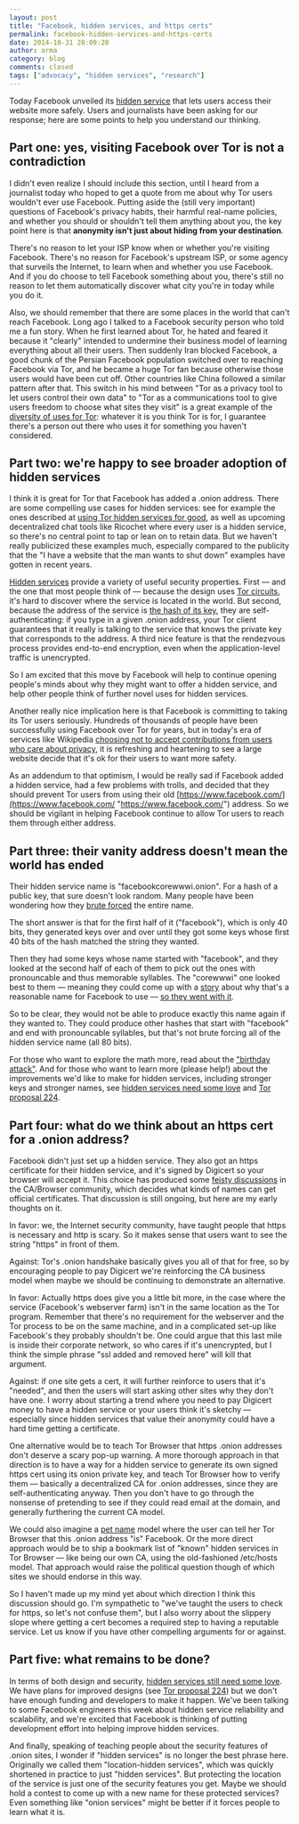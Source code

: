 ```yaml
---
layout: post
title: "Facebook, hidden services, and https certs"
permalink: facebook-hidden-services-and-https-certs
date: 2014-10-31 20:09:20
author: arma
category: blog
comments: closed
tags: ["advocacy", "hidden services", "research"]
---
```


Today Facebook unveiled its [hidden service](https://facebookcorewwwi.onion/) that lets users access their website more safely. Users and journalists have been asking for our response; here are some points to help you understand our thinking.

Part one: yes, visiting Facebook over Tor is not a contradiction
----------------------------------------------------------------

I didn't even realize I should include this section, until I heard from a journalist today who hoped to get a quote from me about why Tor users wouldn't ever use Facebook. Putting aside the (still very important) questions of Facebook's privacy habits, their harmful real-name policies, and whether you should or shouldn't tell them anything about you, the key point here is that **anonymity isn't just about hiding from your destination**.

There's no reason to let your ISP know when or whether you're visiting Facebook. There's no reason for Facebook's upstream ISP, or some agency that surveils the Internet, to learn when and whether you use Facebook. And if you do choose to tell Facebook something about you, there's still no reason to let them automatically discover what city you're in today while you do it.

Also, we should remember that there are some places in the world that can't reach Facebook. Long ago I talked to a Facebook security person who told me a fun story. When he first learned about Tor, he hated and feared it because it "clearly" intended to undermine their business model of learning everything about all their users. Then suddenly Iran blocked Facebook, a good chunk of the Persian Facebook population switched over to reaching Facebook via Tor, and he became a huge Tor fan because otherwise those users would have been cut off. Other countries like China followed a similar pattern after that. This switch in his mind between "Tor as a privacy tool to let users control their own data" to "Tor as a communications tool to give users freedom to choose what sites they visit" is a great example of the [diversity of uses for Tor](https://www.torproject.org/about/torusers): whatever it is you think Tor is for, I guarantee there's a person out there who uses it for something you haven't considered.

Part two: we're happy to see broader adoption of hidden services
----------------------------------------------------------------

I think it is great for Tor that Facebook has added a .onion address. There are some compelling use cases for hidden services: see for example the ones described at [using Tor hidden services for good](https://blog.torproject.org/blog/using-tor-good), as well as upcoming decentralized chat tools like Ricochet where every user is a hidden service, so there's no central point to tap or lean on to retain data. But we haven't really publicized these examples much, especially compared to the publicity that the "I have a website that the man wants to shut down" examples have gotten in recent years.

[Hidden services](https://www.torproject.org/docs/hidden-services) provide a variety of useful security properties. First — and the one that most people think of — because the design uses [Tor circuits](https://www.torproject.org/about/overview#thesolution), it's hard to discover where the service is located in the world. But second, because the address of the service is [the hash of its key](https://gitweb.torproject.org/torspec.git/blob/HEAD:/rend-spec.txt#l527), they are self-authenticating: if you type in a given .onion address, your Tor client guarantees that it really is talking to the service that knows the private key that corresponds to the address. A third nice feature is that the rendezvous process provides end-to-end encryption, even when the application-level traffic is unencrypted.

So I am excited that this move by Facebook will help to continue opening people's minds about why they might want to offer a hidden service, and help other people think of further novel uses for hidden services.

Another really nice implication here is that Facebook is committing to taking its Tor users seriously. Hundreds of thousands of people have been successfully using Facebook over Tor for years, but in today's era of services like Wikipedia [choosing not to accept contributions from users who care about privacy](https://blog.torproject.org/blog/call-arms-helping-internet-services-accept-anonymous-users), it is refreshing and heartening to see a large website decide that it's ok for their users to want more safety.

As an addendum to that optimism, I would be really sad if Facebook added a hidden service, had a few problems with trolls, and decided that they should prevent Tor users from using their old [https://www.facebook.com/](https://www.facebook.com/ "https://www.facebook.com/") address. So we should be vigilant in helping Facebook continue to allow Tor users to reach them through either address.

Part three: their vanity address doesn't mean the world has ended
-----------------------------------------------------------------

Their hidden service name is "facebookcorewwwi.onion". For a hash of a public key, that sure doesn't look random. Many people have been wondering how they [brute forced](https://en.wikipedia.org/wiki/Brute-force_attack) the entire name.

The short answer is that for the first half of it ("facebook"), which is only 40 bits, they generated keys over and over until they got some keys whose first 40 bits of the hash matched the string they wanted.

Then they had some keys whose name started with "facebook", and they looked at the second half of each of them to pick out the ones with pronouncable and thus memorable syllables. The "corewwwi" one looked best to them — meaning they could come up with a [story](http://en.wikipedia.org/wiki/Backronym) about why that's a reasonable name for Facebook to use — [so they went with it](https://lists.torproject.org/pipermail/tor-talk/2014-October/035413.html).

So to be clear, they would not be able to produce exactly this name again if they wanted to. They could produce other hashes that start with "facebook" and end with pronouncable syllables, but that's not brute forcing all of the hidden service name (all 80 bits).

For those who want to explore the math more, read about the ["birthday attack"](https://en.wikipedia.org/wiki/Birthday_attack). And for those who want to learn more (please help!) about the improvements we'd like to make for hidden services, including stronger keys and stronger names, see [hidden services need some love](https://blog.torproject.org/blog/hidden-services-need-some-love) and [Tor proposal 224](https://gitweb.torproject.org/torspec.git/blob_plain/HEAD:/proposals/224-rend-spec-ng.txt).

Part four: what do we think about an https cert for a .onion address?
---------------------------------------------------------------------

Facebook didn't just set up a hidden service. They also got an https certificate for their hidden service, and it's signed by Digicert so your browser will accept it. This choice has produced some [feisty discussions](https://cabforum.org/pipermail/public/2014-October/thread.html#4210) in the CA/Browser community, which decides what kinds of names can get official certificates. That discussion is still ongoing, but here are my early thoughts on it.

In favor: we, the Internet security community, have taught people that https is necessary and http is scary. So it makes sense that users want to see the string "https" in front of them.

Against: Tor's .onion handshake basically gives you all of that for free, so by encouraging people to pay Digicert we're reinforcing the CA business model when maybe we should be continuing to demonstrate an alternative.

In favor: Actually https does give you a little bit more, in the case where the service (Facebook's webserver farm) isn't in the same location as the Tor program. Remember that there's no requirement for the webserver and the Tor process to be on the same machine, and in a complicated set-up like Facebook's they probably shouldn't be. One could argue that this last mile is inside their corporate network, so who cares if it's unencrypted, but I think the simple phrase "ssl added and removed here" will kill that argument.

Against: if one site gets a cert, it will further reinforce to users that it's "needed", and then the users will start asking other sites why they don't have one. I worry about starting a trend where you need to pay Digicert money to have a hidden service or your users think it's sketchy — especially since hidden services that value their anonymity could have a hard time getting a certificate.

One alternative would be to teach Tor Browser that https .onion addresses don't deserve a scary pop-up warning. A more thorough approach in that direction is to have a way for a hidden service to generate its own signed https cert using its onion private key, and teach Tor Browser how to verify them — basically a decentralized CA for .onion addresses, since they are self-authenticating anyway. Then you don't have to go through the nonsense of pretending to see if they could read email at the domain, and generally furthering the current CA model.

We could also imagine a [pet name](https://en.wikipedia.org/wiki/Petname) model where the user can tell her Tor Browser that this .onion address "is" Facebook. Or the more direct approach would be to ship a bookmark list of "known" hidden services in Tor Browser — like being our own CA, using the old-fashioned /etc/hosts model. That approach would raise the political question though of which sites we should endorse in this way.

So I haven't made up my mind yet about which direction I think this discussion should go. I'm sympathetic to "we've taught the users to check for https, so let's not confuse them", but I also worry about the slippery slope where getting a cert becomes a required step to having a reputable service. Let us know if you have other compelling arguments for or against.

Part five: what remains to be done?
-----------------------------------

In terms of both design and security, [hidden services still need some love](https://blog.torproject.org/blog/hidden-services-need-some-love). We have plans for improved designs (see [Tor proposal 224](https://gitweb.torproject.org/torspec.git/blob_plain/HEAD:/proposals/224-rend-spec-ng.txt)) but we don't have enough funding and developers to make it happen. We've been talking to some Facebook engineers this week about hidden service reliability and scalability, and we're excited that Facebook is thinking of putting development effort into helping improve hidden services.

And finally, speaking of teaching people about the security features of .onion sites, I wonder if "hidden services" is no longer the best phrase here. Originally we called them "location-hidden services", which was quickly shortened in practice to just "hidden services". But protecting the location of the service is just one of the security features you get. Maybe we should hold a contest to come up with a new name for these protected services? Even something like "onion services" might be better if it forces people to learn what it is.
